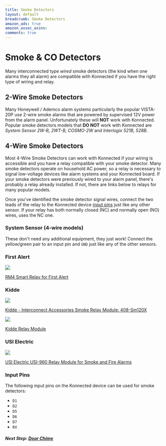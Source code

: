 ```yaml
---
title: Smoke Detectors
layout: default
breadcrumb: Smoke Detectors
amazon_ads: true
amazon_assoc_asins: 
comments: true
---
```


# Smoke & CO Detectors

Many interconnected type _wired_ smoke detectors (the kind when one alarms they all alarm) are compatible with Konnected
if you have the right type of wiring and relay.

## 2-Wire Smoke Detectors

Many Honeywell / Ademco alarm systems particularly the popular VISTA-20P use 2-wire smoke alarms that are powered by 
supervised 12V power from the alarm panel. Unfortunately these will **NOT** work with Konnected. Popular smoke detectors
models that **DO NOT** work with Konnected are _System Sensor 2W-B, 2WT-B, COSMO-2W_ and _Interlogix 521B, 528B_.

## 4-Wire Smoke Detectors

Most 4-Wire Smoke Detectors can work with Konnected if your wiring is accessible and you have a relay compatible with
your smoke detector. Many smoke detectors operate on household AC power, so a relay is necessary to signal low-voltage
devices like alarm systems and your Konnected board. If your smoke detectors were previously wired to your alarm panel, 
there's probably a relay already installed. If not, there are links below to relays for many popular models. 

Once you've identified the smoke detector signal wires, connect the two leads of the relay to the Konnected device 
[input pins](#input-pins) just like any other sensor. If your relay has both normally closed (NC) and normally open (NO)
wires, uses the NC one.

### System Sensor (4-wire models)

These don't need any additional equipment, they just work! Connect the yellow/green pair to an input pin and `GND` just 
like any of the other sensors.

### First Alert

<a class="img-product" href="https://www.amazon.com/BRK-Brands-RM4-Smart-Relay/dp/B0039PF21U/ref=as_li_ss_il?s=hi&ie=UTF8&qid=1500794989&sr=1-2&keywords=smoke+alarm+relay&linkCode=li1&tag=konnected-io-20&linkId=6e7db2fb42a6bb60154e7a5075ef2516" target="_blank"><img border="0" src="//ws-na.amazon-adsystem.com/widgets/q?_encoding=UTF8&ASIN=B0039PF21U&Format=_SL110_&ID=AsinImage&MarketPlace=US&ServiceVersion=20070822&WS=1&tag=konnected-io-20" ></a><img src="https://ir-na.amazon-adsystem.com/e/ir?t=konnected-io-20&l=li1&o=1&a=B0039PF21U" width="1" height="1" border="0" alt="" style="border:none !important; margin:0px !important;" />

[RM4 Smart Relay for First Alert](https://www.amazon.com/BRK-Brands-RM4-Smart-Relay/dp/B0039PF21U/ref=as_li_ss_tl?s=hi&ie=UTF8&qid=1500794989&sr=1-2&keywords=smoke+alarm+relay&linkCode=ll1&tag=konnected-io-20&linkId=aff5811a3e80cba5cdf3e4458f98763f)
<br style="clear:both;"/>


### Kidde

<a class="img-product" href="https://www.amazon.com/gp/product/B001AYERC2//ref=as_li_ss_il?ie=UTF8&linkCode=li1&tag=konnected-io-20&linkId=3d31a63fe15f0255e66f7d9499e388ea" target="_blank"><img border="0" src="//ws-na.amazon-adsystem.com/widgets/q?_encoding=UTF8&ASIN=B001AYERC2&Format=_SL110_&ID=AsinImage&MarketPlace=US&ServiceVersion=20070822&WS=1&tag=konnected-io-20" ></a><img src="https://ir-na.amazon-adsystem.com/e/ir?t=konnected-io-20&l=li1&o=1&a=B001AYERC2" width="1" height="1" border="0" alt="" style="border:none !important; margin:0px !important;" />

[Kidde - Interconnect Accessories Smoke Relay Module: 408-Sm120X](https://www.amazon.com/gp/product/B001AYERC2//ref=as_li_ss_tl?ie=UTF8&linkCode=ll1&tag=konnected-io-20&linkId=33fb8c431fc32b132df2c7327bf862d9)
<br style="clear:both;"/>

<a class="img-product" href="https://www.amazon.com/Kidde-CO120X-Relay-Module/dp/B000LDDVAW/ref=as_li_ss_il?_encoding=UTF8&pd_rd_i=B000LDDVAW&pd_rd_r=1ZTRZGRPXJJKGT6S9NJZ&pd_rd_w=yamRy&pd_rd_wg=zcE14&psc=1&refRID=1ZTRZGRPXJJKGT6S9NJZ&linkCode=li1&tag=konnected-io-20&linkId=6e030637a08e520513ef4ec3518df2fd" target="_blank"><img border="0" src="//ws-na.amazon-adsystem.com/widgets/q?_encoding=UTF8&ASIN=B000LDDVAW&Format=_SL110_&ID=AsinImage&MarketPlace=US&ServiceVersion=20070822&WS=1&tag=konnected-io-20" ></a><img src="https://ir-na.amazon-adsystem.com/e/ir?t=konnected-io-20&l=li1&o=1&a=B000LDDVAW" width="1" height="1" border="0" alt="" style="border:none !important; margin:0px !important;" />

[Kidde Relay Module](https://www.amazon.com/Kidde-CO120X-Relay-Module/dp/B000LDDVAW/ref=as_li_ss_tl?_encoding=UTF8&pd_rd_i=B000LDDVAW&pd_rd_r=1ZTRZGRPXJJKGT6S9NJZ&pd_rd_w=yamRy&pd_rd_wg=zcE14&psc=1&refRID=1ZTRZGRPXJJKGT6S9NJZ&linkCode=ll1&tag=konnected-io-20&linkId=8b87f79f0db144a31576f1878489f452)
<br style="clear:both;"/>

### USI Electric

<a class="img-product" href="https://www.amazon.com/Electric-USI-960-Relay-Module-Alarms/dp/B002EVORYS/ref=as_li_ss_il?s=hi&ie=UTF8&qid=1500795134&sr=1-1&keywords=smoke+alarm+relay&linkCode=li1&tag=konnected-io-20&linkId=de89d515aecb213af0d6c329c28ca078" target="_blank"><img border="0" src="//ws-na.amazon-adsystem.com/widgets/q?_encoding=UTF8&ASIN=B002EVORYS&Format=_SL110_&ID=AsinImage&MarketPlace=US&ServiceVersion=20070822&WS=1&tag=konnected-io-20" ></a><img src="https://ir-na.amazon-adsystem.com/e/ir?t=konnected-io-20&l=li1&o=1&a=B002EVORYS" width="1" height="1" border="0" alt="" style="border:none !important; margin:0px !important;" />

[USI Electric USI-960 Relay Module for Smoke and Fire Alarms](https://www.amazon.com/Electric-USI-960-Relay-Module-Alarms/dp/B002EVORYS/ref=as_li_ss_tl?s=hi&ie=UTF8&qid=1500795134&sr=1-1&keywords=smoke+alarm+relay&linkCode=ll1&tag=konnected-io-20&linkId=261ef421ed9ac33cc05fe9e00c6f0a3e)
<br style="clear:both;"/>

### Input Pins

The following input pins on the Konnected device can be used for smoke detectors:
* `D1`
* `D2`
* `D5`
* `D6`
* `D7`
* `RX`

##### **Next Step:** [Door Chime](/security-alarm-system/wiring/door-chime)
